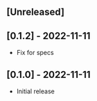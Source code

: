 ## [Unreleased]

## [0.1.2] - 2022-11-11

- Fix for specs

## [0.1.0] - 2022-11-11

- Initial release
